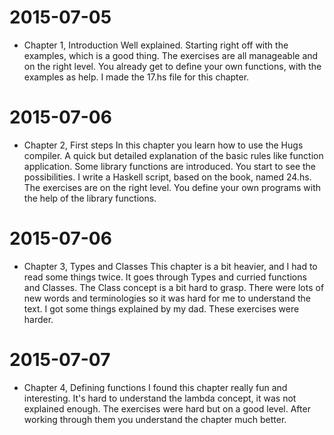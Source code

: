 # 2015-07-05
* Chapter 1, Introduction
Well explained. Starting right off with the examples, which is a good thing.
The exercises are all manageable and on the right level. You already get to define your own functions, with the examples as help.
I made the 17.hs file for this chapter.

# 2015-07-06
* Chapter 2, First steps
In this chapter you learn how to use the Hugs compiler. A quick but detailed explanation of the basic rules like function application.
Some library functions are introduced. You start to see the possibilities. I write a Haskell script, based on the book, named 24.hs.
The exercises are on the right level. You define your own programs with the help of the library functions.

# 2015-07-06
* Chapter 3, Types and Classes
This chapter is a bit heavier, and I had to read some things twice. It goes through Types and curried functions and Classes.
The Class concept is a bit hard to grasp. There were lots of new words and terminologies so it was hard for me to understand the text.
I got some things explained by my dad.
These exercises were harder.

# 2015-07-07
* Chapter 4, Defining functions
I found this chapter really fun and interesting. It's hard to understand the lambda concept, it was not explained enough.
The exercises were hard but on a good level. After working through them you understand the chapter much better.
